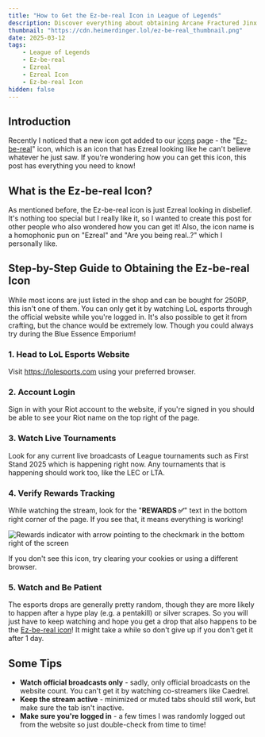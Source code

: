 ```yaml
---
title: "How to Get the Ez-be-real Icon in League of Legends"
description: Discover everything about obtaining Arcane Fractured Jinx through The Sanctum system, including exact pull rates, costs, and strategies for League of Legends' latest premium skin.
thumbnail: "https://cdn.heimerdinger.lol/ez-be-real_thumbnail.png"
date: 2025-03-12
tags:
    - League of Legends
    - Ez-be-real
    - Ezreal
    - Ezreal Icon
    - Ez-be-real Icon
hidden: false
---
```


## Introduction

Recently I noticed that a new icon got added to our [icons](https://heimerdinger.lol/icons) page - the "[Ez-be-real](https://heimerdinger.lol/icon/ez-be-real-icon-3tgiw)" icon, which is an icon that has Ezreal looking like he can't believe whatever he just saw. If you're wondering how you can get this icon, this post has everything you need to know!

## What is the Ez-be-real Icon?

As mentioned before, the Ez-be-real icon is just Ezreal looking in disbelief. It's nothing too special but I really like it, so I wanted to create this post for other people who also wondered how you can get it! Also, the icon name is a homophonic pun on "Ezreal" and "Are you being real..?" which I personally like.

## Step-by-Step Guide to Obtaining the Ez-be-real Icon

While most icons are just listed in the shop and can be bought for 250RP, this isn't one of them. You can only get it by watching LoL esports through the official website while you're logged in.
It's also possible to get it from crafting, but the chance would be extremely low. Though you could always try during the Blue Essence Emporium!

### 1. Head to LoL Esports Website

Visit <https://lolesports.com> using your preferred browser.

### 2. Account Login

Sign in with your Riot account to the website, if you're signed in you should be able to see your Riot name on the top right of the page.

### 3. Watch Live Tournaments

Look for any current live broadcasts of League tournaments such as First Stand 2025 which is happening right now. Any tournaments that is happening should work too, like the LEC or LTA.

### 4. Verify Rewards Tracking

While watching the stream, look for the "**REWARDS ✅**" text in the bottom right corner of the page. If you see that, it means everything is working!

![Rewards indicator with arrow pointing to the checkmark in the bottom right of the screen](https://cdn.heimerdinger.lol/lolesports_rewards_indicator_screenshot.png)

If you don't see this icon, try clearing your cookies or using a different browser.

### 5. Watch and Be Patient

The esports drops are generally pretty random, though they are more likely to happen after a hype play (e.g. a pentakill) or silver scrapes. So you will just have to keep watching and hope you get a drop that also happens to be the [Ez-be-real icon](https://heimerdinger.lol/icon/ez-be-real-icon-3tgiw)! It might take a while so don't give up if you don't get it after 1 day.

## Some Tips

- **Watch official broadcasts only** - sadly, only official broadcasts on the website count. You can't get it by watching co-streamers like Caedrel.
- **Keep the stream active** - minimized or muted tabs should still work, but make sure the tab isn't inactive.
- **Make sure you're logged in** - a few times I was randomly logged out from the website so just double-check from time to time!
